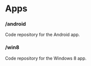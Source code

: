 Apps
====

### /android
Code repository for the Android app.

### /win8
Code repository for the Windows 8 app.
